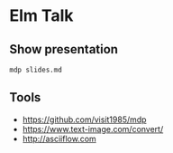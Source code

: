 # Elm Talk

## Show presentation

```shell
mdp slides.md
```

## Tools

* <https://github.com/visit1985/mdp>
* <https://www.text-image.com/convert/>
* <http://asciiflow.com>
